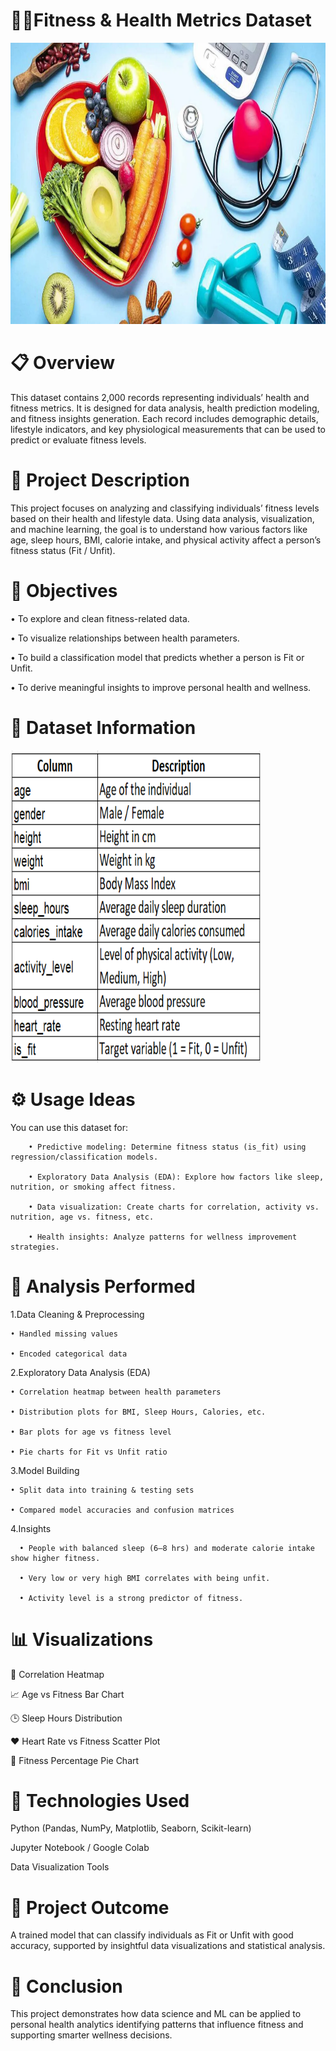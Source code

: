 # 🏋️‍♂️Fitness & Health Metrics Dataset

<img width="1050" height="450" alt="Screenshot 2025-09-14 211235" src="https://github.com/AvishkarK07/Fitness-Classification/blob/main/images/fitness.webp" />


<h1>📋 Overview</h1>

This dataset contains 2,000 records representing individuals’ health and fitness metrics. It is designed for data analysis, health prediction modeling, and fitness insights generation.
Each record includes demographic details, lifestyle indicators, and key physiological measurements that can be used to predict or evaluate fitness levels.

<h1>📘 Project Description</h1>

This project focuses on analyzing and classifying individuals’ fitness levels based on their health and lifestyle data.
Using data analysis, visualization, and machine learning, the goal is to understand how various factors like age, sleep hours, BMI, calorie intake, and physical activity affect a person’s fitness status (Fit / Unfit).
<h1>🎯 Objectives</h1>

• To explore and clean fitness-related data.

• To visualize relationships between health parameters.

• To build a classification model that predicts whether a person is Fit or Unfit.

• To derive meaningful insights to improve personal health and wellness.

<h1>🧩 Dataset Information</h1>

<img width="400" height="500" alt="Screenshot 2025-09-14 211235" src="https://github.com/AvishkarK07/Fitness-Classification/blob/main/images/Description.png" />


<h1>⚙️ Usage Ideas</h1>

You can use this dataset for:

        • Predictive modeling: Determine fitness status (is_fit) using regression/classification models.
        
        • Exploratory Data Analysis (EDA): Explore how factors like sleep, nutrition, or smoking affect fitness.
        
        • Data visualization: Create charts for correlation, activity vs. nutrition, age vs. fitness, etc.
        
        • Health insights: Analyze patterns for wellness improvement strategies.

<h1>🧠 Analysis Performed</h1>

1.Data Cleaning & Preprocessing

    • Handled missing values
    
    • Encoded categorical data
    
  
2.Exploratory Data Analysis (EDA)

    • Correlation heatmap between health parameters
    
    • Distribution plots for BMI, Sleep Hours, Calories, etc.
    
    • Bar plots for age vs fitness level
    
    • Pie charts for Fit vs Unfit ratio

3.Model Building

    • Split data into training & testing sets
    
    • Compared model accuracies and confusion matrices


4.Insights

      • People with balanced sleep (6–8 hrs) and moderate calorie intake show higher fitness.
      
      • Very low or very high BMI correlates with being unfit.
      
      • Activity level is a strong predictor of fitness.

<h1>📊 Visualizations</h1>

🧮 Correlation Heatmap

📈 Age vs Fitness Bar Chart

🕒 Sleep Hours Distribution

❤️ Heart Rate vs Fitness Scatter Plot

🥧 Fitness Percentage Pie Chart

<h1>🚀 Technologies Used</h1>

Python (Pandas, NumPy, Matplotlib, Seaborn, Scikit-learn)

Jupyter Notebook / Google Colab

Data Visualization Tools

<h1>🧾 Project Outcome</h1>

A trained model that can classify individuals as Fit or Unfit with good accuracy, supported by insightful data visualizations and statistical analysis.

<h1>🏁 Conclusion</h1>

This project demonstrates how data science and ML can be applied to personal health analytics identifying patterns that influence fitness and supporting smarter wellness decisions.
